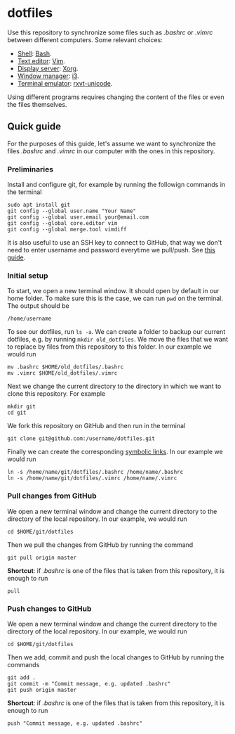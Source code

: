 # dotfiles

Use this repository to synchronize some files such as *.bashrc* or *.vimrc* between different computers. Some relevant choices:
- [Shell](https://wiki.archlinux.org/index.php/Command-line_shell): [Bash](https://wiki.archlinux.org/index.php/bash).
- [Text editor](https://en.wikipedia.org/wiki/Text_editor): [Vim](https://wiki.archlinux.org/index.php/vim).
- [Display server](https://en.wikipedia.org/wiki/Display_server): [Xorg](https://www.x.org/wiki/).
- [Window manager](https://wiki.archlinux.org/index.php/Window_manager): [i3](https://wiki.archlinux.org/index.php/I3).
- [Terminal emulator](https://en.wikipedia.org/wiki/Terminal_emulator): [rxvt-unicode](https://wiki.archlinux.org/index.php/rxvt-unicode).

Using different programs requires changing the content of the files or even the files themselves.

## Quick guide

For the purposes of this guide, let's assume we want to synchronize the files *.bashrc* and *.vimrc* in our computer with the ones in this repository.

### Preliminaries

Install and configure git, for example by running the followign commands in the terminal

```
sudo apt install git
git config --global user.name "Your Name"
git config --global user.email your@email.com
git config --global core.editor vim
git config --global merge.tool vimdiff
```

It is also useful to use an SSH key to connect to GitHub, that way we don't need to enter username and password everytime we pull/push. See [this guide](https://help.github.com/en/articles/connecting-to-github-with-ssh).


### Initial setup

To start, we open a new terminal window. It should open by default in our home folder. To make sure this is the case, we can run `pwd` on the terminal. The output should be

```
/home/username
```

To see our dotfiles, run `ls -a`. We can create a folder to backup our current dotfiles, e.g. by running `mkdir old_dotfiles`. We move the files that we want to replace by files from this repository to this folder. In our example we would run

```
mv .bashrc $HOME/old_dotfiles/.bashrc
mv .vimrc $HOME/old_dotfiles/.vimrc
```
Next we change the current directory to the directory in which we want to clone this repository. For example

```
mkdir git
cd git
```

We fork this repository on GitHub and then run in the terminal

```
git clone git@github.com:/username/dotfiles.git
```

Finally we can create the corresponding [symbolic links](https://en.wikipedia.org/wiki/Symbolic_link). In our example we would run

```
ln -s /home/name/git/dotfiles/.bashrc /home/name/.bashrc
ln -s /home/name/git/dotfiles/.vimrc /home/name/.vimrc
```

### Pull changes from GitHub

We open a new terminal window and change the current directory to the directory of the local repository. In our example, we would run

```
cd $HOME/git/dotfiles
```

Then we pull the changes from GitHub by running the command

```
git pull origin master
```

**Shortcut**: if *.bashrc* is one of the files that is taken from this repository, it is enough to run

```
pull
```

### Push changes to GitHub

We open a new terminal window and change the current directory to the directory of the local repository. In our example, we would run

```
cd $HOME/git/dotfiles
```

Then we add, commit and push the local changes to GitHub by running the commands

```
git add .
git commit -m "Commit message, e.g. updated .bashrc"
git push origin master
```

**Shortcut**: if *.bashrc* is one of the files that is taken from this repository, it is enough to run

```
push "Commit message, e.g. updated .bashrc"
```
